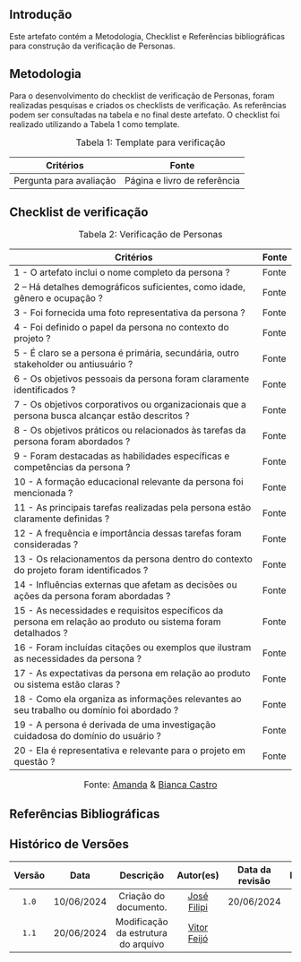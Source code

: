 ## Introdução

Este artefato contém a Metodologia, Checklist e Referências bibliográficas para construção da verificação de Personas. 

## Metodologia

Para o desenvolvimento do checklist de verificação de Personas, foram realizadas pesquisas e criados os checklists de verificação. As referências podem ser consultadas na tabela e no final deste artefato. O checklist foi realizado utilizando a Tabela 1 como template.

<font size="3"><p style="text-align: center">Tabela 1: Template para verificação</p></font>

<center>

Critérios | Fonte
--|--
Pergunta para avaliação| Página e livro de referência

</center>

## Checklist de verificação

<font size="3"><p style="text-align: center">Tabela 2: Verificação de Personas</p></font>

Critérios | Fonte
--------- | ------ 
1 - O artefato inclui o nome completo da persona ?  | Fonte
2 – Há detalhes demográficos suficientes, como idade, gênero e ocupação ?  | Fonte
3 - Foi fornecida uma foto representativa da persona ?  | Fonte
4 - Foi definido o papel da persona no contexto do projeto ?  | Fonte
5 - É claro se a persona é primária, secundária, outro stakeholder ou antiusuário ?  | Fonte
6 - Os objetivos pessoais da persona foram claramente identificados ?  | Fonte
7 - Os objetivos corporativos ou organizacionais que a persona busca alcançar estão descritos ?  | Fonte
8 - Os objetivos práticos ou relacionados às tarefas da persona foram abordados ?  | Fonte
9 - Foram destacadas as habilidades específicas e competências da persona ?  | Fonte
10 - A formação educacional relevante da persona foi mencionada ?  | Fonte
11 - As principais tarefas realizadas pela persona estão claramente definidas ?  | Fonte
12 - A frequência e importância dessas tarefas foram consideradas ?  | Fonte
13 - Os relacionamentos da persona dentro do contexto do projeto foram identificados ?  | Fonte
14 - Influências externas que afetam as decisões ou ações da persona foram abordadas ?  | Fonte
15 - As necessidades e requisitos específicos da persona em relação ao produto ou sistema foram detalhados ?  | Fonte
16 - Foram incluídas citações ou exemplos que ilustram as necessidades da persona ?  | Fonte
17 - As expectativas da persona em relação ao produto ou sistema estão claras ?  | Fonte
18 - Como ela organiza as informações relevantes ao seu trabalho ou domínio foi abordado ?  | Fonte
19 - A persona é derivada de uma investigação cuidadosa do domínio do usuário ?  | Fonte
20 - Ela é representativa e relevante para o projeto em questão ?  | Fonte


<font size="3"><p style="text-align: center">Fonte: [Amanda](https://github.com/acamposs) & [Bianca Castro](https://github.com/BiancaPatrocinio7)</p></font>

## Referências Bibliográficas



## Histórico de Versões

| Versão | Data | Descrição | Autor(es) | Data da revisão | Revisor(es) |
| :--: | :--: | :--: | :--: | :--: | :--: |
|`1.0` | 10/06/2024 | Criação do documento. |[José Filipi](https://github.com/JoseFilipi) | 20/06/2024 |[Vitor Feijó](https://github.com/vitorfleonardo) |   
|`1.1` | 20/06/2024 | Modificação da estrutura do arquivo |[Vitor Feijó](https://github.com/vitorfleonardo) | | 